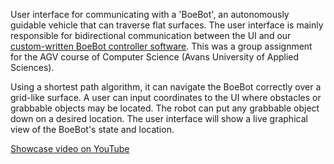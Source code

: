 User interface for communicating with a 'BoeBot', an autonomously guidable vehicle that can traverse flat surfaces. The user interface is mainly responsible for bidirectional communication between the UI and our [custom-written BoeBot controller software](https://github.com/simonavans/BoeBotManager). This was a group assignment for the AGV course of Computer Science (Avans University of Applied Sciences).

Using a shortest path algorithm, it can navigate the BoeBot correctly over a grid-like surface. A user can input coordinates to the UI where obstacles or grabbable objects may be located. The robot can put any grabbable object down on a desired location. The user interface will show a live graphical view of the BoeBot's state and location.

[Showcase video on YouTube](https://youtu.be/sjxsNrNZvPM)
